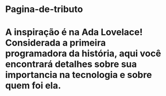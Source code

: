 # Pagina-de-tributo

<h1>A inspiração é na Ada Lovelace! Considerada a primeira programadora da história, aqui você encontrará detalhes sobre sua importancia na tecnologia e sobre quem foi ela.</h1>
